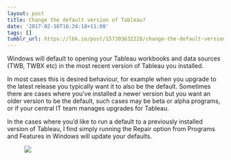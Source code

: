 ```yaml
---
layout: post
title: Change the default version of Tableau?
date: '2017-02-16T16:24:18+11:00'
tags: []
tumblr_url: https://lbk.io/post/157303632228/change-the-default-version-of-tableau
---
```

Windows will default to opening your Tableau workbooks and data sources (TWB, TWBX etc) in the most recent version of Tableau you installed.

In most cases this is desired behaviour, for example when you upgrade to the latest release you typically want it to also be the default. Sometimes there are cases where you’ve installed a newer version but you want an older version to be the default, such cases may be beta or alpha programs, or if your central IT team manages upgrades for Tableau.

In the cases where you’d like to run a default to a previously installed version of Tableau, I find simply running the Repair option from Programs and Features in Windows will update your defaults.

<figure class="tmblr-full" data-orig-height="510" data-orig-width="922"><img src="https://66.media.tumblr.com/cd4d0aa50638a289b587daa810313226/tumblr_inline_olgcbakPad1qbqa5u_540.png" data-orig-height="510" data-orig-width="922"></figure>
